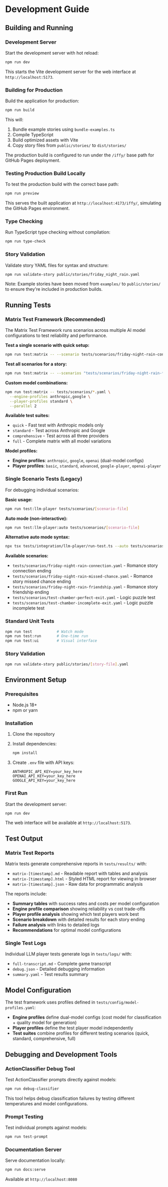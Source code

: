 # Development Guide

## Building and Running

### Development Server

Start the development server with hot reload:
```bash
npm run dev
```

This starts the Vite development server for the web interface at `http://localhost:5173`.

### Building for Production

Build the application for production:
```bash
npm run build
```

This will:
1. Bundle example stories using `bundle-examples.ts`
2. Compile TypeScript
3. Build optimized assets with Vite
4. Copy story files from `public/stories/` to `dist/stories/`

The production build is configured to run under the `/iffy/` base path for GitHub Pages deployment.

### Testing Production Build Locally

To test the production build with the correct base path:
```bash
npm run preview
```

This serves the built application at `http://localhost:4173/iffy/`, simulating the GitHub Pages environment.

### Type Checking

Run TypeScript type checking without compilation:
```bash
npm run type-check
```

### Story Validation

Validate story YAML files for syntax and structure:
```bash
npm run validate-story public/stories/friday_night_rain.yaml
```

Note: Example stories have been moved from `examples/` to `public/stories/` to ensure they're included in production builds.

## Running Tests

### Matrix Test Framework (Recommended)

The Matrix Test Framework runs scenarios across multiple AI model configurations to test reliability and performance.

**Test a single scenario with quick setup:**
```bash
npm run test:matrix -- --scenario tests/scenarios/friday-night-rain-connection.yaml --suite quick
```

**Test all scenarios for a story:**
```bash
npm run test:matrix -- --scenarios "tests/scenarios/friday-night-rain-*.yaml" --suite comprehensive
```

**Custom model combinations:**
```bash
npm run test:matrix -- tests/scenarios/*.yaml \
  --engine-profiles anthropic,google \
  --player-profiles standard \
  --parallel 2
```

**Available test suites:**
- `quick` - Fast test with Anthropic models only
- `standard` - Test across Anthropic and Google
- `comprehensive` - Test across all three providers
- `full` - Complete matrix with all model variations

**Model profiles:**
- **Engine profiles**: `anthropic`, `google`, `openai` (dual-model configs)
- **Player profiles**: `basic`, `standard`, `advanced`, `google-player`, `openai-player`

### Single Scenario Tests (Legacy)

For debugging individual scenarios:

**Basic usage:**
```bash
npm run test:llm-player tests/scenarios/[scenario-file]
```

**Auto mode (non-interactive):**
```bash
npm run test:llm-player:auto tests/scenarios/[scenario-file]
```

**Alternative auto mode syntax:**
```bash
npx tsx tests/integration/llm-player/run-test.ts --auto tests/scenarios/[scenario-file]
```

**Available scenarios:**
- `tests/scenarios/friday-night-rain-connection.yaml` - Romance story connection ending
- `tests/scenarios/friday-night-rain-missed-chance.yaml` - Romance story missed chance ending  
- `tests/scenarios/friday-night-rain-friendship.yaml` - Romance story friendship ending
- `tests/scenarios/test-chamber-perfect-exit.yaml` - Logic puzzle test
- `tests/scenarios/test-chamber-incomplete-exit.yaml` - Logic puzzle incomplete test

### Standard Unit Tests

```bash
npm run test           # Watch mode
npm run test:run       # One-time run
npm run test:ui        # Visual interface
```

### Story Validation

```bash
npm run validate-story public/stories/[story-file].yaml
```

## Environment Setup

### Prerequisites

- Node.js 18+ 
- npm or yarn

### Installation

1. Clone the repository
2. Install dependencies:
   ```bash
   npm install
   ```

3. Create `.env` file with API keys:
   ```
   ANTHROPIC_API_KEY=your_key_here
   OPENAI_API_KEY=your_key_here
   GOOGLE_API_KEY=your_key_here
   ```

### First Run

Start the development server:
```bash
npm run dev
```

The web interface will be available at `http://localhost:5173`.

## Test Output

### Matrix Test Reports

Matrix tests generate comprehensive reports in `tests/results/` with:
- `matrix-[timestamp].md` - Readable report with tables and analysis
- `matrix-[timestamp].html` - Styled HTML report for viewing in browser
- `matrix-[timestamp].json` - Raw data for programmatic analysis

The reports include:
- **Summary tables** with success rates and costs per model configuration
- **Engine profile comparison** showing reliability vs cost trade-offs  
- **Player profile analysis** showing which test players work best
- **Scenario breakdown** with detailed results for each story ending
- **Failure analysis** with links to detailed logs
- **Recommendations** for optimal model configurations

### Single Test Logs

Individual LLM player tests generate logs in `tests/logs/` with:
- `full-transcript.md` - Complete game transcript
- `debug.json` - Detailed debugging information  
- `summary.yaml` - Test results summary

## Model Configuration

The test framework uses profiles defined in `tests/config/model-profiles.yaml`:

- **Engine profiles** define dual-model configs (cost model for classification + quality model for generation)
- **Player profiles** define the test player model independently
- **Test suites** combine profiles for different testing scenarios (quick, standard, comprehensive, full)

## Debugging and Development Tools

### ActionClassifier Debug Tool

Test ActionClassifier prompts directly against models:
```bash
npm run debug-classifier
```

This tool helps debug classification failures by testing different temperatures and model configurations.

### Prompt Testing

Test individual prompts against models:
```bash
npm run test-prompt
```

### Documentation Server

Serve documentation locally:
```bash
npm run docs:serve
```

Available at `http://localhost:8080`